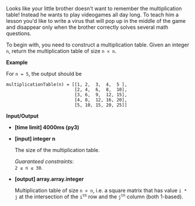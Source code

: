<div class="markdown"><p>Looks like your little brother doesn't want to remember the multiplication table! Instead he wants to play videogames all day long. To teach him a lesson you'd like to write a virus that will pop up in the middle of the game and disappear only when the brother correctly solves several math questions.</p>
<p>To begin with, you need to construct a multiplication table. Given an integer <code>n</code>, return the multiplication table of size <code>n × n</code>.</p>
<p><strong>Example</strong></p>
<p>For <code>n = 5</code>, the output should be</p>
<pre><code>multiplicationTable(n) = [[1, 2,  3,  4,  5 ], 
                          [2, 4,  6,  8,  10], 
                          [3, 6,  9,  12, 15], 
                          [4, 8,  12, 16, 20], 
                          [5, 10, 15, 20, 25]]
</code></pre>
<p><strong>Input/Output</strong></p>
<ul>
<li><strong>[time limit] 4000ms (py3)</strong></li>
</ul>
<ul>
<li>
<p><strong>[input] integer n</strong></p>
<p>The size of the multiplication table.</p>
<p><em>Guaranteed constraints:</em><br>
<code>2 ≤ n ≤ 30</code>.</p>
</li>
<li>
<p><strong>[output] array.array.integer</strong></p>
<p>Multiplication table of size <code>n × n</code>, i.e. a square matrix that has value <code>i * j</code> at the intersection of the <code>i<sup>th</sup></code> row and the <code>j<sup>th</sup></code> column (both 1-based).</p>
</li>
</ul>
</div>